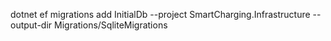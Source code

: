 ﻿


dotnet ef migrations add InitialDb --project SmartCharging.Infrastructure --output-dir Migrations/SqliteMigrations
